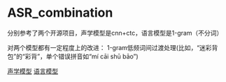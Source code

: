 # ASR_combination

分别参考了两个开源项目，声学模型是cnn+ctc，语言模型是1-gram（不分词） 

对两个模型都有一定程度上的改进：
1-gram低频词间过渡处理(比如，“迷彩背包”的“彩背”，单个错误拼音如“mí cāi shū bāo”)


[声学模型](https://github.com/audier/DeepSpeechRecognition)
[语言模型](https://github.com/madeirak/ASRT_SpeechRecognition)
